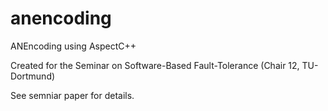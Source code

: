 anencoding
==========

ANEncoding using AspectC++

Created for the Seminar on Software-Based Fault-Tolerance (Chair 12, TU-Dortmund)

See semniar paper for details.
